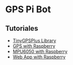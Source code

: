 # GPS Pi Bot

## Tutoriales
- [TinyGPSPlus Library](https://liacs.leidenuniv.nl/~lamersmh/nmea0183/)
- [GPS with Raspberry](https://www.instructables.com/Interfacing-GPS-Module-With-Raspberry-Pi/)
- [MPU6050 with Raspberry](https://www.electronicwings.com/raspberry-pi/mpu6050-accelerometergyroscope-interfacing-with-raspberry-pi)
- [Web App with Raspberry](https://www.aranacorp.com/en/create-a-web-interface-to-control-your-raspberry-pi/)